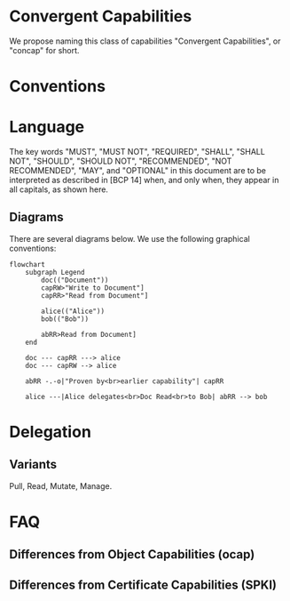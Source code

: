 # Convergent Capabilities

We propose naming this class of capabilities "Convergent Capabilities", or "concap" for short.

# Conventions

# Language

The key words "MUST", "MUST NOT", "REQUIRED", "SHALL", "SHALL NOT", "SHOULD", "SHOULD NOT", "RECOMMENDED", "NOT RECOMMENDED", "MAY", and "OPTIONAL" in this document are to be interpreted as described in [BCP 14] when, and only when, they appear in all capitals, as shown here.


## Diagrams

There are several diagrams below. We use the following graphical conventions:

```mermaid
flowchart
    subgraph Legend
        doc(("Document"))
        capRW>"Write to Document"]
        capRR>"Read from Document"]

        alice(("Alice"))
        bob(("Bob"))

        abRR>Read from Document]
    end

    doc --- capRR ---> alice
    doc --- capRW --> alice

    abRR -.-o|"Proven by<br>earlier capability"| capRR

    alice ---|Alice delegates<br>Doc Read<br>to Bob| abRR --> bob
```


# Delegation

## Variants

Pull, Read, Mutate, Manage.

# FAQ

## Differences from Object Capabilities (ocap)

## Differences from Certificate Capabilities (SPKI)
